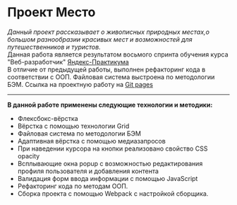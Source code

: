 # Проект Место #  
*Данный проект рассказывает о живописных природных местах,о большом разнообразии красивых мест и возможностей для путешественников и туристов.*  
Данная работа является результатом восьмого спринта обучения курса "Веб-разработчик" [Яндекс-Практикума](https://practicum.yandex.ru/ "Сайт Яндекс-Практикума")  
В отличие от предыдущей работы, выполнен рефакторинг кода в соответствии с ООП. Файловая система выстроена по методологии БЭМ.
Ссылка на проектную работу на [Git pages](https://andreiklepko88.github.io/mesto/ "Ссылка на сайт Проект Место")
***  
**В данной работе применены следующие технологии и методики:**  
* Флексбокс-вёрстка  
* Вёрстка с помощью технологии Grid
* Файловая система по методологии БЭМ
* Адаптивная вёрстка с помощью медиазапросов
* При наведении курсора на кнопки реализовано свойство CSS opacity
* Всплывающие окна popup с возможностью редактирования профиля пользователя и добавления контента
* Валидация форм ввода информации с помощью JavaScript
* Рефакторинг кода по методам ООП.
* Сборка проекта с помощью Webpack с настройкой сборщика.